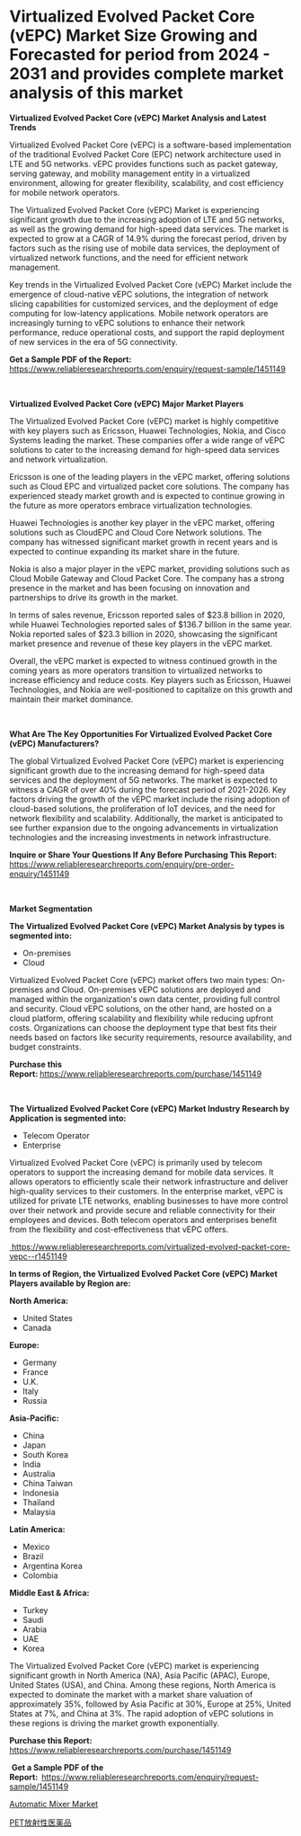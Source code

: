 <p><h1>Virtualized Evolved Packet Core (vEPC) Market Size Growing and Forecasted for period from 2024 - 2031 and provides complete market analysis of this market</h1></p><p><strong>Virtualized Evolved Packet Core (vEPC) Market Analysis and Latest Trends</strong></p>
<p><p>Virtualized Evolved Packet Core (vEPC) is a software-based implementation of the traditional Evolved Packet Core (EPC) network architecture used in LTE and 5G networks. vEPC provides functions such as packet gateway, serving gateway, and mobility management entity in a virtualized environment, allowing for greater flexibility, scalability, and cost efficiency for mobile network operators.</p><p>The Virtualized Evolved Packet Core (vEPC) Market is experiencing significant growth due to the increasing adoption of LTE and 5G networks, as well as the growing demand for high-speed data services. The market is expected to grow at a CAGR of 14.9% during the forecast period, driven by factors such as the rising use of mobile data services, the deployment of virtualized network functions, and the need for efficient network management.</p><p>Key trends in the Virtualized Evolved Packet Core (vEPC) Market include the emergence of cloud-native vEPC solutions, the integration of network slicing capabilities for customized services, and the deployment of edge computing for low-latency applications. Mobile network operators are increasingly turning to vEPC solutions to enhance their network performance, reduce operational costs, and support the rapid deployment of new services in the era of 5G connectivity.</p></p>
<p><strong>Get a Sample PDF of the Report:&nbsp;</strong> <a href="https://www.reliableresearchreports.com/enquiry/request-sample/1451149">https://www.reliableresearchreports.com/enquiry/request-sample/1451149</a></p>
<p>&nbsp;</p>
<p><strong>Virtualized Evolved Packet Core (vEPC) Major Market Players</strong></p>
<p><p>The Virtualized Evolved Packet Core (vEPC) market is highly competitive with key players such as Ericsson, Huawei Technologies, Nokia, and Cisco Systems leading the market. These companies offer a wide range of vEPC solutions to cater to the increasing demand for high-speed data services and network virtualization.</p><p>Ericsson is one of the leading players in the vEPC market, offering solutions such as Cloud EPC and virtualized packet core solutions. The company has experienced steady market growth and is expected to continue growing in the future as more operators embrace virtualization technologies.</p><p>Huawei Technologies is another key player in the vEPC market, offering solutions such as CloudEPC and Cloud Core Network solutions. The company has witnessed significant market growth in recent years and is expected to continue expanding its market share in the future.</p><p>Nokia is also a major player in the vEPC market, providing solutions such as Cloud Mobile Gateway and Cloud Packet Core. The company has a strong presence in the market and has been focusing on innovation and partnerships to drive its growth in the market.</p><p>In terms of sales revenue, Ericsson reported sales of $23.8 billion in 2020, while Huawei Technologies reported sales of $136.7 billion in the same year. Nokia reported sales of $23.3 billion in 2020, showcasing the significant market presence and revenue of these key players in the vEPC market.</p><p>Overall, the vEPC market is expected to witness continued growth in the coming years as more operators transition to virtualized networks to increase efficiency and reduce costs. Key players such as Ericsson, Huawei Technologies, and Nokia are well-positioned to capitalize on this growth and maintain their market dominance.</p></p>
<p>&nbsp;</p>
<p><strong>What Are The Key Opportunities For Virtualized Evolved Packet Core (vEPC) Manufacturers?</strong></p>
<p><p>The global Virtualized Evolved Packet Core (vEPC) market is experiencing significant growth due to the increasing demand for high-speed data services and the deployment of 5G networks. The market is expected to witness a CAGR of over 40% during the forecast period of 2021-2026. Key factors driving the growth of the vEPC market include the rising adoption of cloud-based solutions, the proliferation of IoT devices, and the need for network flexibility and scalability. Additionally, the market is anticipated to see further expansion due to the ongoing advancements in virtualization technologies and the increasing investments in network infrastructure.</p></p>
<p><strong>Inquire or Share Your Questions If Any Before Purchasing This Report:</strong> <a href="https://www.reliableresearchreports.com/enquiry/pre-order-enquiry/1451149">https://www.reliableresearchreports.com/enquiry/pre-order-enquiry/1451149</a></p>
<p>&nbsp;</p>
<p><strong>Market Segmentation</strong></p>
<p><strong>The Virtualized Evolved Packet Core (vEPC) Market Analysis by types is segmented into:</strong></p>
<p><ul><li>On-premises</li><li>Cloud</li></ul></p>
<p><p>Virtualized Evolved Packet Core (vEPC) market offers two main types: On-premises and Cloud. On-premises vEPC solutions are deployed and managed within the organization's own data center, providing full control and security. Cloud vEPC solutions, on the other hand, are hosted on a cloud platform, offering scalability and flexibility while reducing upfront costs. Organizations can choose the deployment type that best fits their needs based on factors like security requirements, resource availability, and budget constraints.</p></p>
<p><strong>Purchase this Report:&nbsp;</strong><a href="https://www.reliableresearchreports.com/purchase/1451149">https://www.reliableresearchreports.com/purchase/1451149</a></p>
<p>&nbsp;</p>
<p><strong>The Virtualized Evolved Packet Core (vEPC) Market Industry Research by Application is segmented into:</strong></p>
<p><ul><li>Telecom Operator</li><li>Enterprise</li></ul></p>
<p><p>Virtualized Evolved Packet Core (vEPC) is primarily used by telecom operators to support the increasing demand for mobile data services. It allows operators to efficiently scale their network infrastructure and deliver high-quality services to their customers. In the enterprise market, vEPC is utilized for private LTE networks, enabling businesses to have more control over their network and provide secure and reliable connectivity for their employees and devices. Both telecom operators and enterprises benefit from the flexibility and cost-effectiveness that vEPC offers.</p></p>
<p><a href="https://www.reliableresearchreports.com/virtualized-evolved-packet-core-vepc--r1451149">&nbsp;https://www.reliableresearchreports.com/virtualized-evolved-packet-core-vepc--r1451149</a></p>
<p><strong>In terms of Region, the Virtualized Evolved Packet Core (vEPC) Market Players available by Region are:</strong></p>
<p>
    <p> <strong> North America: </strong>
        <ul>
            <li>United States</li>
            <li>Canada</li>
        </ul>
        </p> 
    <p> <strong> Europe: </strong>
        <ul>
            <li>Germany</li>
            <li>France</li>
            <li>U.K.</li>
            <li>Italy</li>
            <li>Russia</li>
        </ul>
        </p> 
    <p> <strong> Asia-Pacific: </strong>
        <ul>
            <li>China</li>
            <li>Japan</li>
            <li>South Korea</li>
            <li>India</li>
            <li>Australia</li>
            <li>China Taiwan</li>
            <li>Indonesia</li>
            <li>Thailand</li>
            <li>Malaysia</li>
        </ul>
        </p> 
    <p> <strong> Latin America: </strong>
        <ul>
            <li>Mexico</li>
            <li>Brazil</li>
            <li>Argentina Korea</li>
            <li>Colombia</li>
        </ul>
        </p> 
    <p> <strong> Middle East & Africa: </strong>
        <ul>
            <li>Turkey</li>
            <li>Saudi</li>
            <li>Arabia</li>
            <li>UAE</li>
            <li>Korea</li>
        </ul>
    </p>
    </p>
<p><p>The Virtualized Evolved Packet Core (vEPC) market is experiencing significant growth in North America (NA), Asia Pacific (APAC), Europe, United States (USA), and China. Among these regions, North America is expected to dominate the market with a market share valuation of approximately 35%, followed by Asia Pacific at 30%, Europe at 25%, United States at 7%, and China at 3%. The rapid adoption of vEPC solutions in these regions is driving the market growth exponentially.</p></p>
<p><strong>Purchase this Report: </strong><a href="https://www.reliableresearchreports.com/purchase/1451149">https://www.reliableresearchreports.com/purchase/1451149</a></p>
<p>&nbsp;<strong>Get a Sample PDF of the Report:&nbsp;&nbsp;</strong><a href="https://www.reliableresearchreports.com/enquiry/request-sample/1451149">https://www.reliableresearchreports.com/enquiry/request-sample/1451149</a></p>
<p><strong></strong></p>
<p><p><a href="https://issuu.com/reportprime-2/docs/automatic-mixer-market-size-2030.pptx">Automatic Mixer Market</a></p><p><a href="https://github.com/CarlieShields/Market-Research-Report-List-1/blob/main/714364111138.md">PET放射性医薬品</a></p></p>